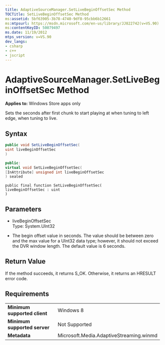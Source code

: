 ```yaml
---
title: AdaptiveSourceManager.SetLiveBeginOffsetSec Method
TOCTitle: SetLiveBeginOffsetSec Method
ms:assetid: 5bf63905-3b78-4740-9df8-95cbb6b12661
ms:mtpsurl: https://msdn.microsoft.com/en-us/library/JJ822742(v=VS.90)
ms:contentKeyID: 50079497
ms.date: 11/19/2012
mtps_version: v=VS.90
dev_langs:
- csharp
- c++
- jscript
---
```


# AdaptiveSourceManager.SetLiveBeginOffsetSec Method

**Applies to:** Windows Store apps only

Sets the seconds after first chunk to start playing at when tuning to left edge, when tuning to live.

## Syntax

``` csharp
public void SetLiveBeginOffsetSec(
uint liveBeginOffsetSec
)
```

``` c++
public:
virtual void SetLiveBeginOffsetSec(
[InAttribute] unsigned int liveBeginOffsetSec
) sealed
```

``` jscript
public final function SetLiveBeginOffsetSec(
liveBeginOffsetSec : uint
)
```

## Parameters

  - liveBeginOffsetSec  
    Type: System.UInt32

  - The begin offset value in seconds. The value should be between zero and the max value for a UInt32 data type; however, it should not exceed the DVR window length. The default value is 6 seconds.  

## Return Value

If the method succeeds, it returns S\_OK. Otherwise, it returns an HRESULT error code.

## Requirements

|||
|--- |--- |
|**Minimum supported client**|Windows 8|
|**Minimum supported server**|Not Supported|
|**Metadata**|Microsoft.Media.AdaptiveStreaming.winmd|

